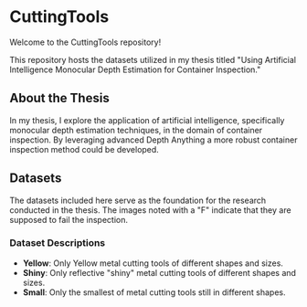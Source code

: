 # CuttingTools
Welcome to the CuttingTools repository!

This repository hosts the datasets utilized in my thesis titled "Using Artificial Intelligence Monocular Depth Estimation for Container Inspection." 

## About the Thesis
In my thesis, I explore the application of artificial intelligence, specifically monocular depth estimation techniques, in the domain of container inspection. By leveraging advanced Depth Anything a more robust container inspection method could be developed.

## Datasets
The datasets included here serve as the foundation for the research conducted in the thesis. The images noted with a "F" indicate that they are supposed to fail the inspection.

### Dataset Descriptions
- **Yellow**: Only Yellow metal cutting tools of different shapes and sizes.
- **Shiny**: Only reflective "shiny" metal cutting tools of different shapes and sizes.
- **Small**: Only the smallest of metal cutting tools still in different shapes.
